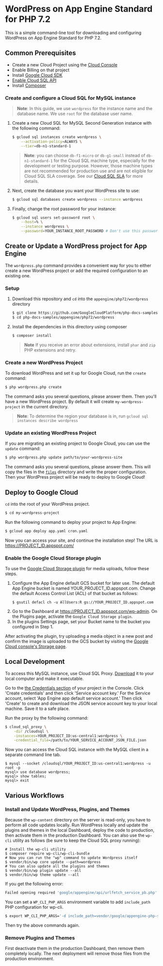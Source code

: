 # WordPress on App Engine Standard for PHP 7.2

This is a simple command-line tool for downloading and configuring
WordPress on App Engine Standard for PHP 7.2.
## Common Prerequisites

* Create a new Cloud Project using the [Cloud Console][cloud-console]
* Enable Billing on that project
* Install [Google Cloud SDK][gcloud-sdk]
* [Enable Cloud SQL API][cloud-sql-api-enable]
* Install [Composer][composer]

### Create and configure a Cloud SQL for MySQL instance

> **Note**: In this guide, we use `wordpress` for the instance name and the database
name. We use `root` for the database user name.

1. Create a new Cloud SQL for MySQL Second Generation instance with the following
command:
    ```sh
    $ gcloud sql instances create wordpress \
        --activation-policy=ALWAYS \
        --tier=db-n1-standard-1
    ```
    > **Note**: you can choose `db-f1-micro` or `db-g1-small` instead of
    `db-n1-standard-1` for the Cloud SQL machine type, especially for the
    development or testing purpose. However, those machine types are not
    recommended for production use and are not eligible for Cloud SQL SLA
    coverage. See our [Cloud SQL SLA](https://cloud.google.com/sql/sla)
    for more details.

1. Next, create the database you want your WordPress site to use:
    ```sh
    $ gcloud sql databases create wordpress --instance wordpress
    ```
1. Finally, change the root password for your instance:
    ```sh
    $ gcloud sql users set-password root \
        --host=% \
        --instance wordpress \
        --password=YOUR_INSTANCE_ROOT_PASSWORD # Don't use this password!
    ```

## Create or Update a WordPress project for App Engine

The `wordpress.php` command provides a convenient way for you to either create
a new WordPress project or add the required configuration to an existing one.

### Setup

1. Download this repository and `cd` into the `appengine/php72/wordpress` directory
    ```sh
    $ git clone https://github.com/GoogleCloudPlatform/php-docs-samples.git
    $ cd php-docs-samples/appengine/php72/wordpress
    ```
1. Install the dependencies in this directory using composer
    ```sh
    $ composer install
    ```
    > **Note** If you receive an error about extensions, install `phar` and `zip` PHP
    extensions and retry.

### Create a new WordPress Project

To download WordPress and set it up for Google Cloud, run the `create` command:

```sh
$ php wordpress.php create
```

The command asks you several questions, please answer them. Then you'll have a
new WordPress project. By default it will create `my-wordpress-project` in the
current directory.

> **Note**: To determine the region your database is in, run `gcloud sql instances describe wordpress`

### Update an existing WordPress Project

If you are migrating an existing project to Google Cloud, you can use the
`update` command:

```sh
$ php wordpress.php update path/to/your-wordpress-site
```

The command asks you several questions, please answer them. This will copy the
files in the [`files`](files/) directory and write the proper configuration.
Then your WordPress project will be ready to deploy to Google Cloud!

## Deploy to Google Cloud

`cd` into the root of your WordPress project. 

```sh
$ cd my-wordpress-project
```

Run the following command to deploy your project to App Engine:

```sh
$ gcloud app deploy app.yaml cron.yaml
```

Now you can access your site, and continue the installation step! The URL is
https://PROJECT_ID.appspot.com/

### Enable the Google Cloud Storage plugin

To use the [Google Cloud Storage plugin][gcs-plugin] for media uploads, follow
these steps.

1. Configure the App Engine default GCS bucket for later use. The default App
   Engine bucket is named YOUR_PROJECT_ID.appspot.com. Change the default Access
   Control List (ACL) of that bucket as follows:
    ```
    $ gsutil defacl ch -u AllUsers:R gs://YOUR_PROJECT_ID.appspot.com
    ```
1. Go to the Dashboard at https://PROJECT_ID.appspot.com/wp-admin. On the
   Plugins page, activate the `Google Cloud Storage plugin`.
1. In the plugins Settings page, set your Bucket name to the bucket you
   configured in Step 1.

After activating the plugin, try uploading a media object in a new post
and confirm the image is uploaded to the GCS bucket by visiting the
[Google Cloud console's Storage page][cloud-storage-console].

## Local Development

To access this MySQL instance, use Cloud SQL Proxy. [Download][cloud-sql-proxy-download]
it to your local computer and make it executable.

Go to the [the Credentials section][credentials-section] of your project in the
Console. Click 'Create credentials' and then click 'Service account key.' For
the Service account, select 'App Engine app default service account.' Then
click 'Create' to create and download the JSON service account key to your
local machine. Save it to a safe place.

Run the proxy by the following command:

```sh
$ cloud_sql_proxy \
    -dir /cloudsql \
    -instances=YOUR_PROJECT_ID:us-central1:wordpress \
    -credential_file=/path/to/YOUR_SERVICE_ACCOUNT_JSON_FILE.json
```

Now you can access the Cloud SQL instance with the MySQL client in a separate
command line tab.

```
$ mysql --socket /cloudsql/YOUR_PROJECT_ID:us-central1:wordpress -u root -p
mysql> use database wordpress;
mysql> show tables;
mysql> exit
```

## Various Workflows

### Install and Update WordPress, Plugins, and Themes

Because the `wp-content` directory on the server is read-only, you have
to perform all code updates locally. Run WordPress locally and update the
plugins and themes in the local Dashboard, deploy the code to production, then
activate them in the production Dashboard. You can also use the `wp-cli` utility
as follows (be sure to keep the Cloud SQL proxy running):

```
# Install the wp-cli utility
$ composer require wp-cli/wp-cli-bundle
# Now you can run the "wp" command to update Wordpress itself
$ vendor/bin/wp core update --path=wordpress
# You can also update all the plugins and themes
$ vendor/bin/wp plugin update --all
$ vendor/bin/wp theme update --all
```

If you get the following error:

```sh
Failed opening required 'google/appengine/api/urlfetch_service_pb.php'
```

You can set a `WP_CLI_PHP_ARGS` environment variable to add
`include_path` PHP configuration for wp-cli.

```sh
$ export WP_CLI_PHP_ARGS='-d include_path=vendor/google/appengine-php-sdk'
```

Then try the above commands again.

### Remove Plugins and Themes

First deactivate them in the production Dashboard, then remove them
completely locally. The next deployment will remove those files from
the production environment.

[sql-settings]: https://console.cloud.google.com/sql/instances
[mysql-client]: https://dev.mysql.com/doc/refman/5.7/en/mysql.html
[composer]: https://getcomposer.org/
[cloud-console]: https://console.cloud.google.com/
[cloud-storage-console]: https://console.cloud.google.com/storage
[cloud-sql-api-enable]: https://console.cloud.google.com/flows/enableapi?apiid=sqladmin
[app-engine-setting]: https://console.cloud.google.com/appengine/settings
[gcloud-sdk]: https://cloud.google.com/sdk/
[cloud-sql-proxy-download]: https://cloud.google.com/sql/docs/mysql/connect-external-app#install
[credentials-section]: https://console.cloud.google.com/apis/credentials/
[gcs-plugin]: https://wordpress.org/plugins/gcs/
